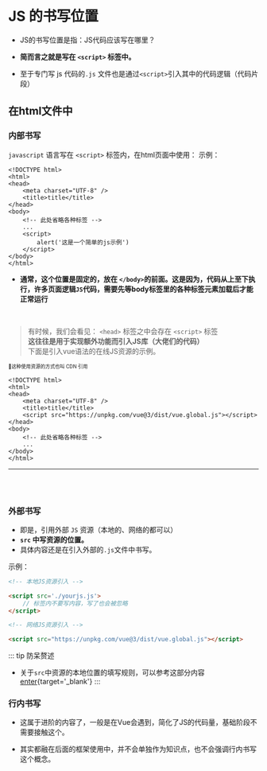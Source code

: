 # JS 的书写位置

- JS的书写位置是指：JS代码应该写在哪里？

- **简而言之就是写在 `<script>` 标签中。**

-  至于专门写 js 代码的`.js` 文件也是通过`<script>`引入其中的代码逻辑（代码片段）

## 在html文件中
### 内部书写
`javascript` 语言写在 `<script>` 标签内，在html页面中使用： 
<Badge type='info'>示例：</Badge>
```html{10-12}
<!DOCTYPE html>
<html>
<head>
    <meta charset="UTF-8" />
    <title>title</title>
</head>
<body>
    <!-- 此处省略各种标签 -->
    ...
    <script>
        alert('这是一个简单的js示例')
    </script>
</body>
</html>
```

- **通常，这个位置是固定的，放在 `</body>`的前面。这是因为，代码从上至下执行，许多页面逻辑`JS`代码，需要先等body标签里的各种标签元素加载后才能正常运行**

<br>

> 有时候，我们会看见： `<head>` 标签之中会存在 `<script>` 标签  
> **这往往是用于实现额外功能而引入JS库（大佬们的代码）**  
> 下面是引入vue语法的在线JS资源的示例。  

<small><small>🧿这种使用资源的方式也叫 CDN 引用</small></small>

```html{7}
<!DOCTYPE html>
<html>
<head>
    <meta charset="UTF-8" />
    <title>title</title>
    <script src="https://unpkg.com/vue@3/dist/vue.global.js"></script>
</head>
<body>
    <!-- 此处省略各种标签 -->
    ...
</body>
</html>
```

---

<br>

<br>

### 外部书写

- 即是，引用外部 `JS` 资源（本地的、网络的都可以）
- **`src` 中写资源的位置。** 
- 具体内容还是在引入外部的`.js`文件中书写。 

<Badge type='info'>示例：</Badge>
```html
<!-- 本地JS资源引入 -->

<script src='./yourjs.js'>
    // 标签内不要写内容，写了也会被忽略
</script>

<!-- 网络JS资源引入 -->

<script src="https://unpkg.com/vue@3/dist/vue.global.js"></script>
```

::: tip 防呆赘述
- 关于`src`中资源的本地位置的填写规则，可以参考这部分内容[enter](/repo/vitepress/04%20文档编辑/01%20文件路径.md){target='_blank'}
:::

### 行内书写

- 这属于进阶的内容了，一般是在Vue会遇到，简化了JS的代码量，基础阶段不需要接触这个。

- 其实都融在后面的框架使用中，并不会单独作为知识点，也不会强调行内书写这个概念。